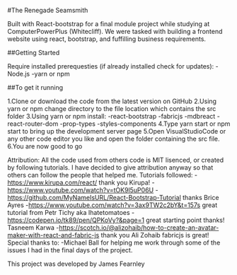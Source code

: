 #The Renegade Seamsmith

Built with React-bootstrap for a final module project while studying at ComputerPowerPlus (Whitecliff). We were tasked with building a frontend website using react, bootstrap, and fuffilling business requirements.

##Getting Started

Require installed prerequesties (if already installed check for updates):
-Node.js
-yarn or npm

##To get it running

1.Clone or download the code from the latest version on GitHub
2.Using yarn or npm change directory to the file location which contains the src folder
3.Using yarn or npm install:
-react-bootstrap
-fabricjs
-mdbreact
-react-router-dom
-prop-types
-styles-components
4.Type yarn start or npm start to bring up the development server page
5.Open VisualStudioCode or any other code editor you like and open the folder containing the src file.
6.You are now good to go

Attribution:
All the code used from others code is MIT lisenced, or created by following tutorials. I have decided to give attribution anyway so that others can follow the people that helped me.
Tutorials followed:
-https://www.kirupa.com/react/ thank you Kirupa!
-https://www.youtube.com/watch?v=tOK9l5uP06U -https://github.com/MyNameIsURL/React-Bootstrap-Tutorial thanks Brice Ayres
-https://www.youtube.com/watch?v=3ax9TW2c2bY&t=157s great tutorial from Petr Tichy aka Ihatetomatoes
-https://codepen.io/tk89/pen/QPKoVy?&page=1 great starting point thanks! Tasneem Karwa
-https://scotch.io/@alizohaib/how-to-create-an-avatar-maker-with-react-and-fabric-js thank you Ali Zohaib fabricjs is great!
Special thanks to:
-Michael Ball for helping me work through some of the issues  I had in the final days of the project. 

This project was developed by James Fearnley

